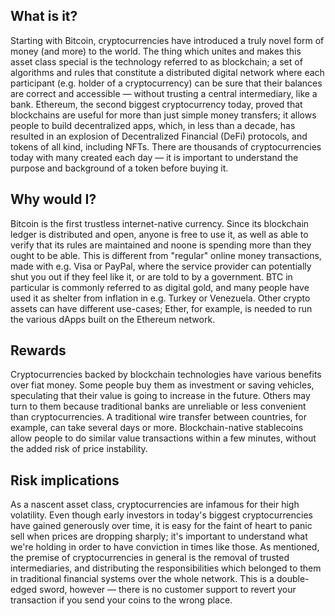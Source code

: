 ## What is it?

Starting with Bitcoin, cryptocurrencies have introduced a truly novel form of money (and more) to the world. The thing
which unites and makes this asset class special is the technology referred to as blockchain; a set of algorithms and
rules that constitute a distributed digital network where each participant (e.g. holder of a cryptocurrency) can be sure
that their balances are correct and accessible — without trusting a central intermediary, like a bank. Ethereum, the
second biggest cryptocurrency today, proved that blockchains are useful for more than just simple money transfers; it
allows people to build decentralized apps, which, in less than a decade, has resulted in an explosion of Decentralized
Financial (DeFi) protocols, and tokens of all kind, including NFTs. There are thousands of cryptocurrencies today with
many created each day — it is important to understand the purpose and background of a token before buying it.

## Why would I?

Bitcoin is the first trustless internet-native currency. Since its blockchain ledger is distributed and open, anyone is
free to use it, as well as able to verify that its rules are maintained and noone is spending more than they ought to be
able. This is different from "regular" online money transactions, made with e.g. Visa or PayPal, where the service
provider can potentially shut you out if they feel like it, or are told to by a government. BTC in particular is
commonly referred to as digital gold, and many people have used it as shelter from inflation in e.g. Turkey or
Venezuela. Other crypto assets can have different use-cases; Ether, for example, is needed to run the various dApps
built on the Ethereum network.

## Rewards

Cryptocurrencies backed by blockchain technologies have various benefits over fiat money. Some people buy them as
investment or saving vehicles, speculating that their value is going to increase in the future. Others may turn to them
because traditional banks are unreliable or less convenient than cryptocurrencies. A traditional wire transfer between
countries, for example, can take several days or more. Blockchain-native stablecoins allow people to do similar value
transactions within a few minutes, without the added risk of price instability.

## Risk implications

As a nascent asset class, cryptocurrencies are infamous for their high volatility. Even though early investors in
today's biggest cryptocurrencies have gained generously over time, it is easy for the faint of heart to panic sell when
prices are dropping sharply; it's important to understand what we're holding in order to have conviction in times like
those. As mentioned, the premise of cryptocurrencies in general is the removal of trusted intermediaries, and
distributing the responsibilities which belonged to them in traditional financial systems over the whole network. This
is a double-edged sword, however — there is no customer support to revert your transaction if you send your coins to the
wrong place.
